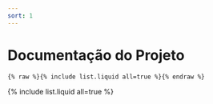 ```yaml
---
sort: 1
---
```


# Documentação do Projeto

```
{% raw %}{% include list.liquid all=true %}{% endraw %}
```

{% include list.liquid all=true %}
